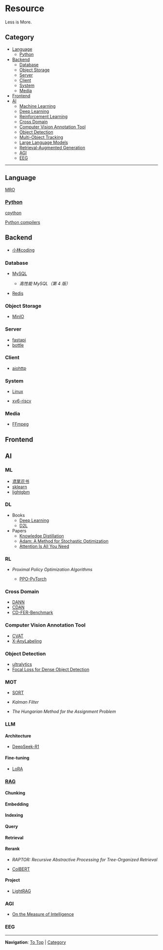 # Resource

Less is More.

## Category

- [Language](#language)
  - [Python](#python)
- [Backend](#backend)
  - [Database](#database)
  - [Object Storage](#object-storage)
  - [Server](#server)
  - [Client](#client)
  - [System](#system)
  - [Media](#media)
- [Frontend](#frontend)
- [AI](#ai)
  - [Machine Learning](#ml)
  - [Deep Learning](#dl)
  - [Reinforcement Learning](#rl)
  - [Cross Domain](#cross-domain)
  - [Computer Vision Annotation Tool](#computer-vision-annotation-tool)
  - [Object Detection](#object-detection)
  - [Multi-Object Tracking](#mot)
  - [Large Language Models](#llm)
  - [Retrieval-Augmented Generation](#rag)
  - [AGI](#agi)
  - [EEG](#eeg)

---

## Language

[MRO](https://opendylan.org/_static/c3-linearization.pdf)

### [Python](https://docs.python.org/3/)

[cpython](https://github.com/python/cpython)

[Python compilers](https://github.com/cython/cython?tab=readme-ov-file#differences-to-other-python-compilers)

## Backend

- [小林coding](https://xiaolincoding.com/)

### Database

- [MySQL](https://dev.mysql.com/doc/refman/8.4/en/)

  - _高性能 MySQL（第 4 版）_

- [Redis](https://redis.io/docs/latest/develop/)

### Object Storage

- [MinIO](https://docs.min.io/enterprise/aistor-object-store/)

### Server

- [fastapi](https://fastapi.tiangolo.com/)
- [bottle](https://gitlab.com/bottle/bottle)

### Client

- [aiohttp](https://docs.aiohttp.org/en/stable/)

### System

- [Linux](https://www.kernel.org/doc/html/latest/)

- [xv6-riscv](https://github.com/mit-pdos/xv6-riscv)

### Media

- [FFmpeg](https://ffmpeg.org/documentation.html)

## Frontend

## AI

### ML

- [鸢尾花书](https://github.com/Visualize-ML)
- [sklearn](https://scikit-learn.org/stable/user_guide.html)
- [lightgbm](https://github.com/microsoft/LightGBM)

### DL

- Books
  - [Deep Learning](https://github.com/exacity/deeplearningbook-chinese)
  - [D2L](https://zh.d2l.ai/)
- Papers
  - [Knowledge Distillation](https://arxiv.org/abs/1503.02531)
  - [Adam: A Method for Stochastic Optimization](https://arxiv.org/abs/1412.6980)
  - [Attention Is All You Need](https://arxiv.org/abs/1706.03762)

### RL

- _Proximal Policy Optimization Algorithms_

  - [PPO-PyTorch](https://github.com/nikhilbarhate99/PPO-PyTorch)

### Cross Domain

- [DANN](https://arxiv.org/pdf/1505.07818)
- [CDAN](https://github.com/thuml/CDAN)
- [CD-FER-Benchmark](https://github.com/HCPLab-SYSU/CD-FER-Benchmark.git)

### Computer Vision Annotation Tool

- [CVAT](https://github.com/cvat-ai/cvat)
- [X-AnyLabeling](https://github.com/CVHub520/X-AnyLabeling)

### Object Detection

- [ultralytics](https://docs.ultralytics.com/zh/)
- [Focal Loss for Dense Object Detection](https://arxiv.org/abs/1708.02002)

### MOT

- [SORT](https://github.com/abewley/sort)

- _Kalman Filter_

- _The Hungarian Method for the Assignment Problem_

### LLM

#### Architecture

- [DeepSeek-R1](https://arxiv.org/pdf/2501.12948)

#### Fine-tuning

- [LoRA](https://arxiv.org/abs/2106.09685)

### [RAG](https://arxiv.org/abs/2005.11401)

#### Chunking

#### Embedding

#### Indexing

#### Query

#### Retrieval

#### Rerank

- _RAPTOR: Recursive Abstractive Processing for Tree-Organized Retrieval_

- [ColBERT](https://github.com/stanford-futuredata/ColBERT)

#### Project

- [LightRAG](https://github.com/HKUDS/LightRAG)

### AGI

- [On the Measure of Intelligence](https://arxiv.org/abs/1911.01547v2)

### EEG

---

**Navigation**: [To Top](#resource) | [Category](#category)
